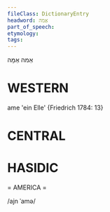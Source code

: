 ```yaml
---
fileClass: DictionaryEntry
headword: אַמה
part_of_speech: 
etymology: 
tags: 
---
```

אַמה
אַמָּה

WESTERN
========

ame 'ein Elle' {Friedrich 1784: 13}

CENTRAL
========

HASIDIC
=======
= AMERICA = 

/ajn ˈamə/